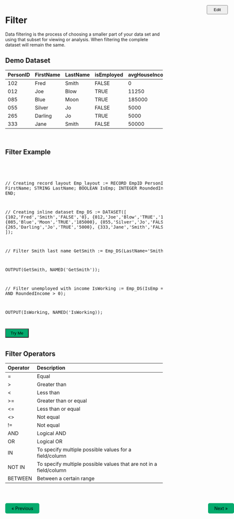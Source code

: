 
<html lang="en" data-color-mode="auto" data-light-theme="dark" data-dark-theme="dark">

<div class="edit-github pull-right">
                <a href="https://github.com/hpccsystems-solutions-lab/Learn-ECL/blob/16f6d0374864dae731604adf591ac7bebe8e947f/LearnECL/MainConcepts/filter.md"  target="_blank" style="position: absolute; right:0; z-index:900;">
                    <button type="button" role="presentation" title="Edit this document" aria-label="Edit current document on GitHub" style="padding:5px 20px;cursor:pointer;"><span class="hidden-xs">Edit</span></button>
                </a>
</div>



# Filter

Data filtering is the process of choosing a smaller part of your data set and using that subset for viewing or analysis. When filtering the complete dataset will remain the same.

## Demo Dataset


|PersonID|FirstName|LastName|isEmployed|avgHouseIncome|
|:----|:---|:---|:----|:---|
102 | Fred | Smith | FALSE | 0
012 | Joe | Blow | TRUE | 11250
085 | Blue | Moon | TRUE | 185000
055 | Silver | Jo | FALSE | 5000
265 | Darling | Jo | TRUE | 5000
333 | Jane | Smith | FALSE | 50000

</br>

## Filter Example
<br>
<pre id="code_1">

// Creating record layout
Emp_layout := RECORD
    EmpID  PersonID; 
    STRING FirstName; 
    STRING LastName; 
    BOOLEAN IsEmp;
    INTEGER RoundedIncome;
END; 

// Creating inline dataset
Emp_DS := DATASET([
    {102,'Fred','Smith','FALSE','0},
    {012,'Joe','Blow','TRUE','11250},
    {085,'Blue','Moon','TRUE','185000},
    {055,'Silver','Jo','FALSE','5000},
    {265,'Darling','Jo','TRUE','5000},
    {333,'Jane','Smith','FALSE','50000}
    ]);

// Filter Smith last name
GetSmith := Emp_DS(LastName='Smith');

OUTPUT(GetSmith, NAMED('GetSmith'));

// Filter unemployed with income
IsWorking := Emp_DS(IsEmp = FALSE AND
                    RoundedIncome > 0);

OUTPUT(IsWorking, NAMED('IsWorking));
                  

</pre>

<button onclick="OpenECLEditor(['code_1'])" style="color: black; background-color: #04AA6D; margin-bottom:10px; cursor:pointer; padding:5px 15px;">Try Me</button> 

## Filter Operators 

|Operator|Description|
|:----|:---|
=	  | Equal
\>  | Greater than
<	  | Less than
\>= | Greater than or equal	
<=  | Less than or equal	
<>  | Not equal
!=  | Not equal
AND | Logical AND
OR  | Logical OR
IN  | To specify multiple possible values for a field/column
NOT IN  | To specify multiple possible values that are not in a field/column
BETWEEN | Between a certain range



  <style>
    a, input.ecl {
      text-decoration: none;
      display: inline-block;
      padding: 8px 20px;
      border: none;
      border-radius: 5px;
    }

    a:hover, input.ecl:hover {
      color: black;
      text-decoration: none;
    }

    textarea.code {
      min-height: 120px;
    }

    .previous {
      background-color: #04AA6D;
      color: black;
    }

    .next {
      background-color: #04AA6D;
      color: black;
      position: absolute;
      right: 0
    }

    .code {
      width: 100%;

    }
  </style>

  <br>
  <br>

  <a href="#" class="previous">&laquo; Previous</a>
  <a href="https://hpccsystems-solutions-lab.github.io/hpcc/LearnECL/MainConcepts/sort" class="next">Next &raquo;</a>


